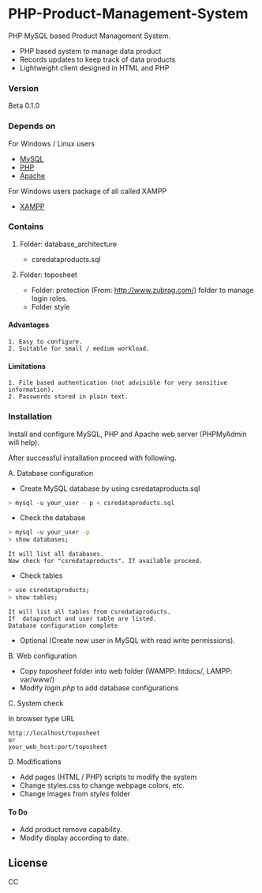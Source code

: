 # PHP-Product-Management-System

PHP MySQL based Product Management System.

  - PHP based system to manage data product
  - Records updates to keep track of data products
  - Lightweight client designed in HTML and PHP


### Version
Beta 0.1.0

### Depends on

For Windows / Linux users
- [MySQL] 
- [PHP]
- [Apache] 

For Windows users package of all called XAMPP
- [XAMPP]

### Contains

1. Folder: database_architecture
    - csredataproducts.sql

2. Folder: toposheet
    - Folder: protection (From: http://www.zubrag.com/) folder to manage login roles.
	- Folder style
	
#### Advantages

	1. Easy to configure.
	2. Suitable for small / medium workload.

#### Limitations

	1. File based authentication (not advisible for very sensitive information).
	2. Passwords stored in plain text.
	
### Installation

Install and configure MySQL, PHP and Apache web server (PHPMyAdmin will help).

After successful installation proceed with following.

A. Database configuration

- Create MySQL database by using csredataproducts.sql
```sh
> mysql -u your_user - p < csredataproducts.sql
```

- Check the database 
```sh
> mysql -u your_user -p 
> show databases;
```
    It will list all databases.
    Now check for "csredataproducts". If available proceed.

- Check tables 
```sh
> use csredataproducts;
> show tables;
```

    It will list all tables from csredataproducts.
    If  dataproduct and user table are listed. 
    Database configuration complete

- Optional (Create new user in MySQL with read write permissions).

B. Web configuration

- Copy *toposheet* folder into web folder (WAMPP: htdocs/, LAMPP: var/www/)
- Modify *login.php* to add database configurations

C. System check

In browser type URL

    http://localhost/toposheet
    or 
    your_web_host:port/toposheet

D. Modifications

- Add pages (HTML / PHP) scripts to modify the system
- Change styles.css to change webpage colors, etc.
- Change images from *styles* folder

#### To Do
	
- Add product remove capability.
- Modify display according to date.

License
----

CC

[MySQL]: <https://www.mysql.com/>
[PHP]: <https://secure.php.net/>
[Apache]: <https://httpd.apache.org/>
[XAMPP]: <https://www.apachefriends.org/>